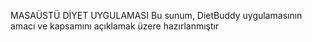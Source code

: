 MASAÜSTÜ DİYET UYGULAMASI
Bu sunum, DietBuddy uygulamasının amacı ve kapsamını açıklamak üzere hazırlanmıştır
